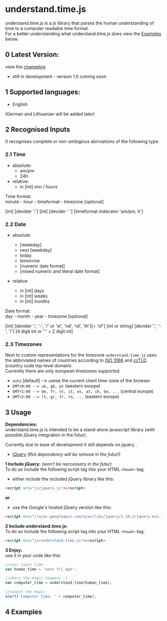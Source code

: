 understand.time.js
====================

understand.time.js is a js library that parses the human understanding of time to a computer readable time format.  
For a better understanding what understand.time.js does view the [Examples](#4-examples) below.

## 0 Latest Version:
 view the [changelog](https://github.com/vilnius-leopold/understand.time.js/blob/master/CHANGELOG.md).  
 * still in development - version 1.0 coming soon

## 1 Supported languages: 
* English

(German and Lithuanian will be added later)

## 2 Recognised Inputs

It recognises complete or non-ambigious abriviations of the following type:

### 2.1 Time
* absolute:
	- am/pm
	- 24h
* relative:
	- in [int] min / hours

Time format:  
minute - hour - timeformat - timezone [optional]

[int] [devider ':'] [int] [devider ' '] [timeformat indecator 'am/pm, h']


### 2.2 Date
* absolute
	- [weekday]
	- next [weekday]
	- today
	- tomorrow
	- [numeric date format]
	- [mixed numeric and literal date format]

* relative
	- in [int] days
	- in [int] weeks
	- in [int] months

Date format:  
day - month - year - timezone [optional]  

[int] [devider '.', '-', '/' or 'st', 'nd', 'rd', 'th'][+ 'of'] [int or string] [devider '.', '-', '/'] [4 digit int or ''' + 2 digit int]

### 2.3 Timezones
Next to custom representations for the timezone `understand.time.js` uses the abbriviated names of countries according to [ISO 3166](https://en.wikipedia.org/wiki/ISO_3166) and [ccTLD](http://en.wikipedia.org/wiki/Country_code_top-level_domain) (country code top-level domain).  
Currently there are only european timezones supported.  

* `auto` [default] --> usese the current client time-zone of the browser
* `GMT+0:00 --> uk, gb, pt` (western europe)
* `GMT+1:00 --> de, fr, nl, it, es, at, ch, be, ...` (central europe)
* `GMT+2:00 --> lt, gr, tr, ro, ...` (eastern europe)

## 3 Usage

**Dependencies:**  
understand.time.js is intended to be a stand-alone javascript library (with possible jQuery integration in the futur).  

Currently due to ease of development it still depends on jquery .    

* [jQuery](http://jquery.com/) *(this dependency will be remove in the futur!)*
  
**1 Include jQuery:** *(won't be neccessary in the futur)*  
To do so include the following script tag into your HTML `<head>`-tag:  
* either include the included jQuery library like this:  
```html
<script src="js/jquery.js"></script>
```
**or**  
* use the Google's hosted jQuery version like this:  
```html
<script src="//ajax.googleapis.com/ajax/libs/jquery/1.10.2/jquery.min.js"></script>
```
**2 Include understand.time.js:**  
To do so include the following script tag into your HTML `<head>`-tag:  
```html
<script src="js/understand.time.js"></script>
```
**3 Enjoy:**  
use it in your code like this:  
```javascript
//your input time
var human_time = 'next fri 4pm';

//where the magic happens ;)
var computer_time = understand.time(human_time);

//output the magic
alert('Computer time: ' + computer_time);
```
## 4 Examples